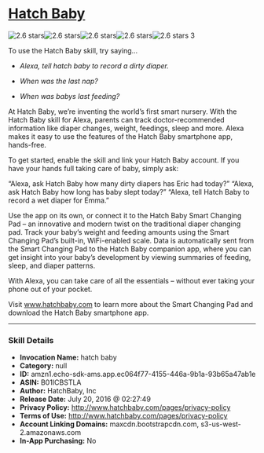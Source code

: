 # [Hatch Baby](http://alexa.amazon.com/#skills/amzn1.echo-sdk-ams.app.ec064f77-4155-446a-9b1a-93b65a47ab1e)
![2.6 stars](../../images/ic_star_black_18dp_1x.png)![2.6 stars](../../images/ic_star_black_18dp_1x.png)![2.6 stars](../../images/ic_star_half_black_18dp_1x.png)![2.6 stars](../../images/ic_star_border_black_18dp_1x.png)![2.6 stars](../../images/ic_star_border_black_18dp_1x.png) 3

To use the Hatch Baby skill, try saying...

* *Alexa, tell hatch baby to record a dirty diaper.*

* *When was the last nap?*

* *When was babys last feeding?*

At Hatch Baby, we’re inventing the world’s first smart nursery. With the Hatch Baby skill for Alexa, parents can track doctor-recommended information like diaper changes, weight, feedings, sleep and more. Alexa makes it easy to use the features of the Hatch Baby smartphone app, hands-free.

To get started, enable the skill and link your Hatch Baby account. If you have your hands full taking care of baby, simply ask:

“Alexa, ask Hatch Baby how many dirty diapers has Eric had today?”
“Alexa, ask Hatch Baby how long has baby slept today?”
“Alexa, tell Hatch Baby to record a wet diaper for Emma.”

Use the app on its own, or connect it to the Hatch Baby Smart Changing Pad – an innovative and modern twist on the traditional diaper changing pad. Track your baby’s weight and feeding amounts using the Smart Changing Pad’s built-in, WiFi-enabled scale. Data is automatically sent from the Smart Changing Pad to the Hatch Baby companion app, where you can get insight into your baby’s development by viewing summaries of feeding, sleep, and diaper patterns. 

With Alexa, you can take care of all the essentials – without ever taking your phone out of your pocket.

Visit www.hatchbaby.com to learn more about the Smart Changing Pad and download the Hatch Baby smartphone app.

***

### Skill Details

* **Invocation Name:** hatch baby
* **Category:** null
* **ID:** amzn1.echo-sdk-ams.app.ec064f77-4155-446a-9b1a-93b65a47ab1e
* **ASIN:** B01ICBSTLA
* **Author:** HatchBaby, Inc
* **Release Date:** July 20, 2016 @ 02:27:49
* **Privacy Policy:** http://www.hatchbaby.com/pages/privacy-policy
* **Terms of Use:** http://www.hatchbaby.com/pages/privacy-policy
* **Account Linking Domains:** maxcdn.bootstrapcdn.com, s3-us-west-2.amazonaws.com
* **In-App Purchasing:** No
